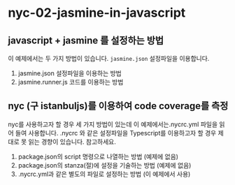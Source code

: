 # nyc-02-jasmine-in-javascript

## javascript + jasmine 를 설정하는 방법

이 예제에서는 두 가지 방법이 있습니다. `jasmine.json` 설정파일을 이용합니다.

1. jasmine.json 설정파일을 이용하는 방법
2. jasmine.runner.js 코드를 이용하는 방법

## nyc (구 istanbuljs)를 이용하여 code coverage를 측정

nyc를 사용하고자 할 경우 세 가지 방법이 있는데 이 예제에서는.nycrc.yml 파일을 읽어 들여 사용합니다. .nycrc 와 같은 설정파일을 Typescript를 이용하고자 할 경우 제대로 못 읽는 경향이 있습니다. 참고하세요.

1. package.json의 script 명령으로 나열하는 방법 (예제에 없음)
2. package.json의 stanza(절)에 설정을 기술하는 방법 (예제에 없음)
3. .nycrc.yml과 같은 별도의 파일로 설정하는 방법 (이 예제에서 사용)
